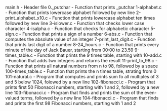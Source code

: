 main.h - Header file
0._putchar - Function that prints _putchar
1-alphabet.c - Function that prints lowercase alphabet followed by new line
2-print_alphabet_x10.c - Function that prints lowercase alphabet ten times followed by new line
3-islower.c - Function that checks lower case character
4-isalpha.c - Function that checks for alphabetic character
5-sign.c - Function that prints a sign of a number
6-abs.c - Function that computes the absolute value of an integer
7-print_last_digit.c - Function that prints last digit of a number
8-24_hours.c - Function that prints every minute of the day of Jack Bauer, starting from 00:00 to 23.59
9-times_table.c - Function that prints the 9 times table, starting with
10-add.c - Function that adds two integers and returns the result
11-print_to_98.c - Function that prints all natural numbers from n to 98, followed by a space
100-times_table.c - Function that prints the n times table, strating from 0
101-natural.c - Program that computes and prints sum fo all multiples of 3 and 5 below 1024, folowed by a new line
102-fibonacci.c - Program that prints first 50 Fibonacci numbers, starting with 1 and 2, followed by a new line
103-fibonacci.c - Program that finds and prints the sum of the even-valued terms, followed by a new line
104-fibonacci.c - Program that finds and prints the first 98 Fibonacci numbers,	starting with 1 and 2
